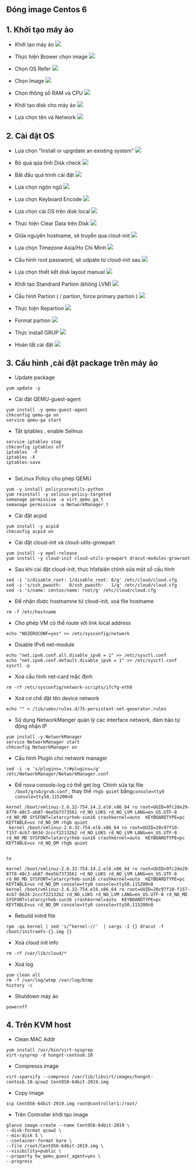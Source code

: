 

## Đóng image Centos 6

## 1. Khởi tạo máy ảo

- Khởi tạo mảy ảo
![](https://i.imgur.com/km3wYa1.png)


- Thực hiện Brower chọn image
![](https://i.imgur.com/r3AIgwO.png)

- Chọn OS Refer
![](https://i.imgur.com/lP7psyl.png)

- Chọn Image
![](https://i.imgur.com/5H3HdNx.png)

- Chọn thông số RAM và CPU
![](https://i.imgur.com/IbR125h.png)

- Khởi tạo disk cho máy ảo
![](https://i.imgur.com/m6gPFz5.png)

- Lựa chọn tên và Network
![](https://i.imgur.com/8DPAbPY.png)


## 2. Cài đặt OS

- Lựa chọn "Install or upgrdate an existing system"
![](https://i.imgur.com/G0Yp1uG.png)


- Bỏ quá qúa tình Disk check
![](https://i.imgur.com/gMwwazz.png)

- Bắt đầu quá trình cài đặt
![](https://i.imgur.com/tQqdzx9.png)

- Lựa chọn ngôn ngữ
![](https://i.imgur.com/Ndjt5q1.png)


- Lựa chọn Keyboard Encode
![](https://i.imgur.com/gPRpQyl.png)

- Lựa chọn cài OS trên disk local
![](https://i.imgur.com/WA7qkQl.png)

- Thực hiện Clear Data trên Disk
![](https://i.imgur.com/Z03y1MA.png)

- Giữa nguyên hostname, sẽ truyển qua clout-init
![](https://i.imgur.com/9C0QyMm.png)

- Lựa chọn Timezone Asia/Ho Chi Minh
![](https://i.imgur.com/wqPGwLw.png)

- Cấu hình root password, sẽ udpate từ cloud-init sau
![](https://i.imgur.com/uMxlvkI.png)

- Lựa chọn thiết kết disk layout manual
![](https://i.imgur.com/JfEoVcj.png)

- Khởi tạo Standrard Partion (không LVM)
![](https://i.imgur.com/HqeTBPl.png)

- Cấu hình Partion ( / partion, force primary partion )
![](https://i.imgur.com/Ka4c8gZ.png)

- Thực hiện Repartion
![](https://i.imgur.com/XIX4yFI.png)

- Format partion
![](https://i.imgur.com/XSYfdp9.png)

- Thực install GRUP
![](https://i.imgur.com/7c1SpoC.png)


- Hoàn tất cài đặt
![](https://i.imgur.com/vcrMh2t.png)

## 3. Cấu hình ,cài đặt package trên máy ảo

- Update package
```
yum update -y   
```

- Cài đặt QEMU-guest-agent
```
yum install -y qemu-guest-agent
chkconfig qemu-ga on
service qemu-ga start
```

- Tắt iptables , enable SelInux
```
service iptables stop
chkconfig iptables off
iptables  -F
iptables -X
iptables-save


```


- SeLinux Policy cho phép QEMU 
```
yum -y install policycoreutils-python 
yum reinstall -y selinux-policy-targeted
semanage permissive -a virt_qemu_ga_t
semanage permissive -a NetworkManager_t
```

- Cài đặt acpid
```
yum install -y acpid
chkconfig acpid on
```

- Cài đặt cloud-init và cloud-utils-growpart
```
yum install -y epel-release 
yum install -y cloud-init cloud-utils-growpart dracut-modules-growroot
``` 



- Sau khi cài đặt cloud-init, thực hfafaiện chỉnh sửa một số cấu hình
```
sed -i 's/disable_root: 1/disable_root: 0/g' /etc/cloud/cloud.cfg  
sed -i 's/ssh_pwauth:   0/ssh_pwauth:   1/g' /etc/cloud/cloud.cfg
sed -i 's/name: centos/name: root/g' /etc/cloud/cloud.cfg
```

- Để nhận được hostnamne từ cloud-init, xoá file hostname
```
rm -f /etc/hostname
```

- Cho phép VM có thể route với link local address
```
echo "NOZEROCONF=yes" >> /etc/sysconfig/network
```

- Disable IPv6 net-module
```
echo "net.ipv6.conf.all.disable_ipv6 = 1" >> /etc/sysctl.conf
echo "net.ipv6.conf.default.disable_ipv6 = 1" >> /etc/sysctl.conf
sysctl -p
```

- Xoá cấu hình net-card mặc định 
```
rm -rf /etc/sysconfig/network-scripts/ifcfg-eth0
```

- Xoá cơ chế đặt tên device network
```
echo "" > /lib/udev/rules.d/75-persistent-net-generator.rules

```

- Sử dụng NetworkManger quản lý các interface network, đảm bảo tự động nhận IP 
```
yum install -y NetworkManager
service NetworkManager start
chkconfig NetworkManager on
```

- Cấu hình Plugin cho network manager
```
sed -i -e 's/plugins=.*/#plugins=/g' /etc/NetworkManager/NetworkManager.conf

```


- Để nova console-log có thể get  log. Chỉnh sửa tại file `/boot/grub/grub.conf` , thay thế `rhgb quiet` bằng`console=tty0 console=ttyS0,115200n8`
```
kernel /boot/vmlinuz-2.6.32-754.14.2.el6.x86_64 ro root=UUID=9fc2de29-8778-48c3-ab87-9ee5b7373561 rd_NO_LUKS rd_NO_LVM LANG=en_US.UTF-8 rd_NO_MD SYSFONT=latarcyrheb-sun16 crashkernel=auto  KEYBOARDTYPE=pc KEYTABLE=us rd_NO_DM rhgb quiet
 kernel /boot/vmlinuz-2.6.32-754.el6.x86_64 ro root=UUID=20c97f10-f157-4cb7-8634-2cccf22132b2 rd_NO_LUKS rd_NO_LVM LANG=en_US.UTF-8 rd_NO_MD SYSFONT=latarcyrheb-sun16 crashkernel=auto  KEYBOARDTYPE=pc KEYTABLE=us rd_NO_DM rhgb quiet


to 

kernel /boot/vmlinuz-2.6.32-754.14.2.el6.x86_64 ro root=UUID=9fc2de29-8778-48c3-ab87-9ee5b7373561 rd_NO_LUKS rd_NO_LVM LANG=en_US.UTF-8 rd_NO_MD SYSFONT=latarcyrheb-sun16 crashkernel=auto  KEYBOARDTYPE=pc KEYTABLE=us rd_NO_DM console=tty0 console=ttyS0,115200n8
kernel /boot/vmlinuz-2.6.32-754.el6.x86_64 ro root=UUID=20c97f10-f157-4cb7-8634-2cccf22132b2 rd_NO_LUKS rd_NO_LVM LANG=en_US.UTF-8 rd_NO_MD SYSFONT=latarcyrheb-sun16 crashkernel=auto  KEYBOARDTYPE=pc KEYTABLE=us rd_NO_DM console=tty0 console=ttyS0,115200n8

```


- Rebuild initrd file
```
rpm -qa kernel | sed 's/^kernel-//'  | xargs -I {} dracut -f /boot/initramfs-{}.img {}
```


- Xoá cloud init info
```
rm -rf /var/lib/cloud/*
```

- Xoá log
```
yum clean all
rm -f /var/log/wtmp /var/log/btmp
history -c

```

- Shutdown máy ảo
```
poweroff
```


## 4. Trên KVM host

- Clean MAC Addr
```
yum install /usr/bin/virt-sysprep
virt-sysprep -d hungnt-centos6.10
```



- Compresss image
```
virt-sparsify --compress /var/lib/libvirt/images/hungnt-centos6.10.qcow2 CentOS6-64bit-2019.img

```


- Copy image 
```
scp CentOS6-64bit-2019.img root@controller1:/root/

```

- Trên Controller khởi tạo image
```
glance image-create --name CentOS6-64bit-2019 \
--disk-format qcow2 \
--min-disk 5 \
--container-format bare \
--file /root/CentOS6-64bit-2019.img \
--visibility=public \
--property hw_qemu_guest_agent=yes \
--progress

```